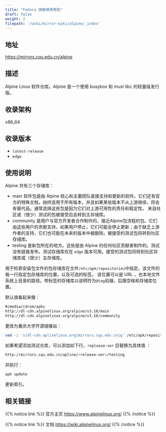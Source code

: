 ```yaml
---
title: "Fedora 镜像使用帮助"
draft: false
weight: 2
filepath: '/wiki/mirror-wiki/alpine/_index'
---
```


## 地址

https://mirrors.cqu.edu.cn/alpine

## 描述

Alpine Linux 软件仓库。Alpine 是一个使用 busybox 和 musl libc 的轻量级发行版。

## 收录架构

x86_64

## 收录版本

- `latest-release`
- `edge`

## 使用说明

Alpine 共有三个存储库：

- main 软件包是由 Alpine 核心和主要团队直接支持和更新的软件。它们还有官方的特殊文档，始终适用于所有版本，并且如果某些版本不从上游继续，将会有替代品。通常选择这些包是因为它们对上游可用性的责任和稳定性。 来自社区或（很少）测试的包被接受后会转到主存储库。
- community 是用户与官方开发者合作制作的，接近Alpine包流程的包。它们由这些用户的贡献支持，如果用户停止，它们可能会停止更新；由于缺乏上游作者的支持，它们也可能在未来的版本中被删除。被接受的测试包将转到社区存储库。
- testing 是新包所在的地方。这些是由 Alpine 的任何社区贡献者制作的。测试没有链接发布。测试存储库仅在 `edge` 版本可用。接受的测试包将转到社区存储库或（很少）主存储库。


用于检索安装包文件的包存储库在文件`/etc/apk/repositories`中指定。该文件的每一行指定包存储库的位置，以及可选的标签。 该位置可以是 URL ，也本地文件系统上目录的路径。带标签的存储库以说明符为`@tag`前缀，后跟空格和存储库位置。

默认值看起来像：

```txt
#/media/cdrom/apks 
http://dl-cdn.alpinelinux.org/alpine/v3.18/main 
http://dl-cdn.alpinelinux.org/alpine/v3.18/community
```

更改为重庆大学开源镜像站：

```bash
sed -i 's|dl-cdn.aplinelinux.org|mirrors.cqu.edu.cn|g' /etc/apk/repositories
```

如果希望添加测试仓库，可以添加如下行，`replease-ver` 应替换为具体值 ：

```bash
http://mirrors.cqu.edu.cn/apline/<release-ver>/testing
```

并执行： 

```bash
apk update
```

更新索引。

## 相关链接

{{% notice link %}}
官方主页
https://www.alpinelinux.org/
{{% /notice %}}


{{% notice link %}}
文档
https://wiki.alpinelinux.org/
{{% /notice %}}

